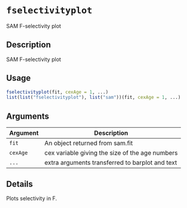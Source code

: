 # `fselectivityplot`

SAM F-selectivity plot


## Description

SAM F-selectivity plot


## Usage

```r
fselectivityplot(fit, cexAge = 1, ...)
list(list("fselectivityplot"), list("sam"))(fit, cexAge = 1, ...)
```


## Arguments

Argument      |Description
------------- |----------------
`fit`     |     An object returned from sam.fit
`cexAge`     |     cex variable giving the size of the age numbers
`...`     |     extra arguments transferred to barplot and text


## Details

Plots selectivity in F.


